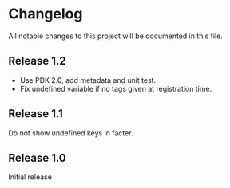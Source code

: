 # Changelog

All notable changes to this project will be documented in this file.

## Release 1.2

* Use PDK 2.0, add metadata and unit test.
* Fix undefined variable if no tags given at registration time. 

## Release 1.1

Do not show undefined keys in facter.

## Release 1.0

Initial release
